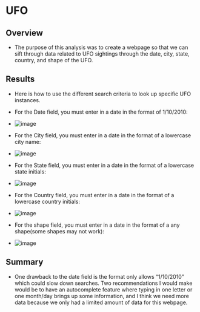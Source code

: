 # UFO

## Overview

- The purpose of this analysis was to create a webpage so that we can sift through data related to UFO sightings through the date, city, state, country, and shape of the UFO.

## Results

- Here is how to use the different search criteria to look up specific UFO instances.
- For the Date field, you must enter in a date in the format of 1/10/2010: 
- ![image](https://user-images.githubusercontent.com/89875730/143814579-a753953a-eef0-4e10-8842-516717381cb7.png)

- For the City field, you must enter in a date in the format of a lowercase city name: 
- ![image](https://user-images.githubusercontent.com/89875730/143814591-362114b7-9993-438b-a384-116fa0c9a7d1.png)

- For the State field, you must enter in a date in the format of a lowercase state initials: 
- ![image](https://user-images.githubusercontent.com/89875730/143814610-4d8367c6-ec46-4be6-a188-28810a3bc299.png)

- For the Country field, you must enter in a date in the format of a lowercase country initials: 
- ![image](https://user-images.githubusercontent.com/89875730/143814628-d728026b-a87b-4827-9587-f2835cb377df.png)

- For the shape field, you must enter in a date in the format of a any shape(some shapes may not work): 
- ![image](https://user-images.githubusercontent.com/89875730/143814644-282f99bb-b9ca-462f-b50f-1eea5dc9a741.png)



## Summary

- One drawback to the date field is  the format only allows “1/10/2010” which could slow down searches. Two recommendations I would make would be to have an autocomplete feature where typing in one letter or one month/day brings up some information, and I think we need more data because we only had a limited amount of data for this webpage. 


